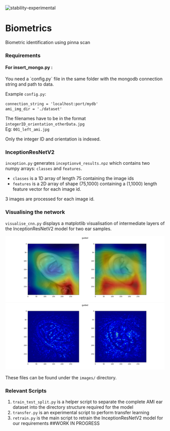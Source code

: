 ![stability-experimental](https://img.shields.io/badge/stability-experimental-orange.svg?style=for-the-badge)

# Biometrics
Biometric identification using pinna scan

<h3>Requirements</h3>
<h4>For insert_mongo.py :</h4>
You need a `config.py` file in the same folder with the mongodb connection string and path to data.

Example `config.py`:
```
connection_string = 'localhost:port/mydb'
ami_img_dir = './dataset'
```
The filenames have to be in the format `integerID_orientation_otherData.jpg`<br/>Eg: `001_left_ami.jpg`

Only the integer ID and orientation is indexed.

<h3>InceptionResNetV2</h3>

`inception.py` generates `inceptionv4_results.npz` which contains two numpy arrays: `classes` and `features`.
- `classes` is a 1D array of length 75 containing the image ids
- `features` is a 2D array of shape (75,1000) containing a (1,1000) length feature vector for each image id.

3 images are processed for each image id.

<h3>Visualising the network</h3>

`visualise_cnn.py` displays a matplotlib visualisation of intermediate layers of the InceptionResNetV2 model for two ear samples.

<img src='images/inceptionv4_test_06042018_2152.png'>

<img src='images/inceptionv4_test_06042018_2152_2.png'>

These files can be found under the `images/` directory.

<h3>Relevant Scripts</h3>

1. `train_test_split.py` is a helper script to separate the complete AMI ear dataset into the directory structure required for the model
2. `transfer.py` is an experimental script to perform transfer learning
3. `retrain.py` is the main script to retrain the InceptionResNetV2 model for our requirements ##WORK IN PROGRESS
